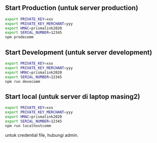 ## Start Production (untuk server production)
```bash
export PRIVATE_KEY=xxx
export PRIVATE_KEY_MERCHANT=yyy
export HMAC=prismalink2020
export SERIAL_NUMBER=12345
npm prodecomm
```
## Start Development (untuk server development)
```bash
export PRIVATE_KEY=xxx
export PRIVATE_KEY_MERCHANT=yyy
export HMAC=prismalink2020
export SERIAL_NUMBER=12345
npm run devecomm
```
## Start local (untuk server di laptop masing2)
```bash
export PRIVATE_KEY=xxx
export PRIVATE_KEY_MERCHANT=yyy
export HMAC=prismalink2020
export SERIAL_NUMBER=12345
npm run localhostcomm
```

untuk credential file, hubungi admin.
